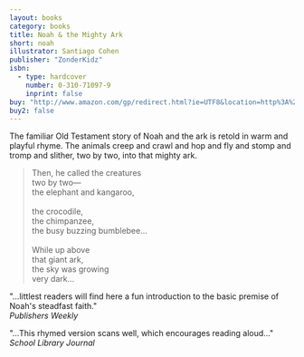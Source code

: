 ```yaml
---
layout: books
category: books
title: Noah & the Mighty Ark
short: noah
illustrator: Santiago Cohen
publisher: "ZonderKidz"
isbn:
  - type: hardcover
    number: 0-310-71097-9
    inprint: false
buy: "http://www.amazon.com/gp/redirect.html?ie=UTF8&location=http%3A%2F%2Fwww.amazon.com%2FNoah-Mighty-Rhonda-Gowler-Greene%2Fdp%2F0310710979%3Fie%3DUTF8%26s%3Dbooks%26qid%3D1207814549%26sr%3D8-10&tag=rhondgowlegre-20&linkCode=ur2&camp=1789&creative=9325"
buy2: false
---
```


The familiar Old Testament story of Noah and the ark is retold in warm and playful rhyme. The animals creep and crawl and hop and fly and stomp and tromp and slither, two by two, into that mighty ark.

<blockquote class="excerpt"><p2 class="excerpt">
Then, he called the creatures <br />
two by two— <br />
the elephant and kangaroo,
<br /><br />
the crocodile, <br />
the chimpanzee, <br />
the busy buzzing bumblebee…
<br /><br />
While up above <br />
that giant ark, <br />
the sky was growing <br />
very dark…
</p2></blockquote>

"…littlest readers will find here a fun introduction to the basic premise of Noah's steadfast faith."  
_Publishers Weekly_

"…This rhymed version scans well, which encourages reading aloud…"  
_School Library Journal_